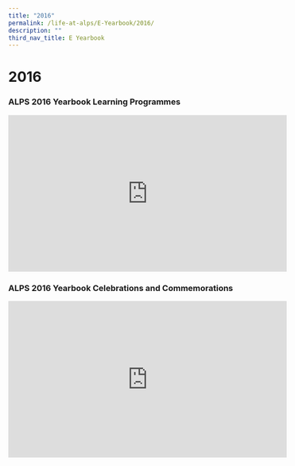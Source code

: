 ```yaml
---
title: "2016"
permalink: /life-at-alps/E-Yearbook/2016/
description: ""
third_nav_title: E Yearbook
---
```

# **2016**

### ALPS 2016 Yearbook Learning Programmes
<iframe width="560" height="315" src="https://www.youtube.com/embed/fd6mlvkbD9E" title="YouTube video player" frameborder="0" allow="accelerometer; autoplay; clipboard-write; encrypted-media; gyroscope; picture-in-picture" allowfullscreen></iframe>

### ALPS 2016 Yearbook Celebrations and Commemorations
<iframe width="560" height="315" src="https://www.youtube.com/embed/p5PXe3y_27w" title="YouTube video player" frameborder="0" allow="accelerometer; autoplay; clipboard-write; encrypted-media; gyroscope; picture-in-picture" allowfullscreen></iframe>